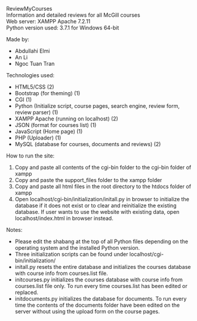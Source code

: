 ReviewMyCourses\
Information and detailed reviews for all McGill courses\
Web server: XAMPP Apache 7.2.11\
Python version used: 3.7.1 for Windows 64-bit

Made by:
* Abdullahi Elmi
* An Li
* Ngoc Tuan Tran

Technologies used:
* HTML5/CSS (2)
* Bootstrap (for theming) (1)
* CGI (1)
* Python (Initialize script, course pages, search engine, review form, review parser) (1)
* XAMPP Apache (running on localhost) (2)
* JSON (format for courses list) (1)
* JavaScript (Home page) (1)
* PHP (Uploader) (1)
* MySQL (database for courses, documents and reviews) (2)

How to run the site:
1. Copy and paste all contents of the cgi-bin folder to the cgi-bin folder of xampp
2. Copy and paste the support_files folder to the xampp folder
3. Copy and paste all html files in the root directory to the htdocs folder of xampp
4. Open localhost/cgi-bin/initialization/initall.py in browser to initialize the database if it does not exist or to clear and reinitialize the existing database. If user wants to use the website with existing data, open localhost/index.html in browser instead.

Notes:
* Please edit the shabang at the top of all Python files depending on the operating system and the installed Python version.
* Three initialization scripts can be found under localhost/cgi-bin/initialization/
* initall.py resets the entire database and initializes the courses database with course info from courses.list file.
* initcourses.py initializes the courses database with course info from courses.list file only. To run every time courses.list has been edited or replaced.
* initdocuments.py initializes the database for documents. To run every time the contents of the documents folder have been edited on the server without using the upload form on the course pages.